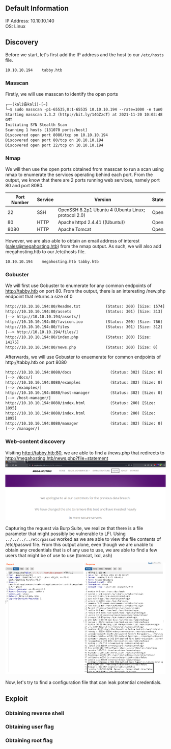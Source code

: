 ## Default Information
IP Address: 10.10.10.140\
OS: Linux

## Discovery

Before we start, let's first add the IP address and the host to our ```/etc/hosts``` file.

```
10.10.10.194    tabby.htb
```

### Masscan
Firstly, we will use masscan to identify the open ports

```
┌──(kali㉿kali)-[~]
└─$ sudo masscan -p1-65535,U:1-65535 10.10.10.194 --rate=1000 -e tun0
Starting masscan 1.3.2 (http://bit.ly/14GZzcT) at 2021-11-20 10:02:48 GMT
Initiating SYN Stealth Scan
Scanning 1 hosts [131070 ports/host]
Discovered open port 8080/tcp on 10.10.10.194                                  
Discovered open port 80/tcp on 10.10.10.194                                    
Discovered open port 22/tcp on 10.10.10.194
```

### Nmap
We will then use the open ports obtained from masscan to run a scan using nmap to enumerate the services operating behind each port. From the output, we know that there are 2 
ports running web services, namely port 80 and port 8080.

| Port Number | Service | Version | State |
|-----|------------------|----------------------|----------------------|
| 22	| SSH | OpenSSH 8.2p1 Ubuntu 4 (Ubuntu Linux; protocol 2.0) | Open |
| 80	| HTTP | Apache httpd 2.4.41 ((Ubuntu)) | Open |
| 8080	| HTTP | Apache Tomcat | Open |

However, we are also able to obtain an email address of interest (sales@megahosting.htb) from the nmap output. As such, we will also add megahosting.htb to our /etc/hosts file.

```
10.10.10.194    megahosting.htb tabby.htb
```

### Gobuster

We will first use Gobuster to enumerate for any common endpoints of http://tabby.htb on port 80. From the output, there is an interesting /new.php endpoint that returns a size 
of 0

```
http://10.10.10.194:80/Readme.txt           (Status: 200) [Size: 1574]
http://10.10.10.194:80/assets               (Status: 301) [Size: 313] [--> http://10.10.10.194/assets/]
http://10.10.10.194:80/favicon.ico          (Status: 200) [Size: 766]
http://10.10.10.194:80/files                (Status: 301) [Size: 312] [--> http://10.10.10.194/files/]
http://10.10.10.194:80/index.php            (Status: 200) [Size: 14175]
http://10.10.10.194:80/news.php             (Status: 200) [Size: 0]
```

Afterwards, we will use Gobuster to enuemerate for common endpoints of http;//tabby.htb on port 8080

```
http://10.10.10.194:8080/docs                 (Status: 302) [Size: 0] [--> /docs/]
http://10.10.10.194:8080/examples             (Status: 302) [Size: 0] [--> /examples/]
http://10.10.10.194:8080/host-manager         (Status: 302) [Size: 0] [--> /host-manager/]
http://10.10.10.194:8080/index.html           (Status: 200) [Size: 1895]
http://10.10.10.194:8080/index.html           (Status: 200) [Size: 1895]
http://10.10.10.194:8080/manager              (Status: 302) [Size: 0] [--> /manager/]
```

### Web-content discovery
Visiting http://tabby.htb:80, we are able to find a /news.php that redirects to http://megahosting.htb/news.php?file=statement
![news.php page](https://github.com/joelczk/writeups/blob/main/HTB/Images/Tabby/news.png)

Capturing the request via Burp Suite, we realize that there is a file parameter that might possibly be vulnerable to LFI. Using ```../../../../etc/passwd``` worked as we are 
able to view the file contents of /etc/passwd file. From this output alone, even though we are unable to obtain any credentials that is of any use to use, we are able to find a
few users that might be of use to use (tomcat, lxd, ash)

![LFI Burp](https://github.com/joelczk/writeups/blob/main/HTB/Images/Tabby/lfi_burp.png)

Now, let's try to find a configuration file that can leak potential credentials.
## Exploit
### Obtaining reverse shell
### Obtaining user flag
### Obtaining root flag
